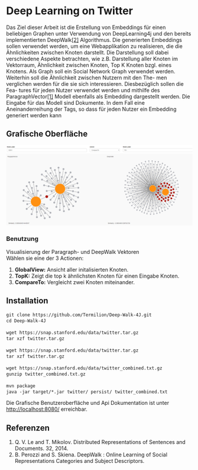 # Deep Learning on Twitter

Das Ziel dieser Arbeit ist die Erstellung von Embeddings für einen beliebigen
Graphen unter Verwendung von DeepLearning4j und den bereits implementierten DeepWalk[\[2\]](#ref2) 
Algorithmus. Die generierten Embeddings sollen verwendet
werden, um eine Webapplikation zu realisieren, die die Ähnlichkeiten zwischen
Knoten darstellt. Die Darstellung soll dabei verschiedene Aspekte betrachten,
wie z.B. Darstellung aller Knoten im Vektorraum, Ähnlichkeit zwischen Knoten,
Top K Knoten bzgl. eines Knotens. Als Graph soll ein Social Network Graph
verwendet werden. Weiterhin soll die Ähnlichkeit zwischen Nutzern mit den The-
men verglichen werden für die sie sich interessieren. Diesbezüglich sollen die Fea-
tures für jeden Nutzer verwendet werden und mithilfe des ParagraphVector[\[1\]](#ref1) 
Modell ebenfalls als Embedding dargestellt werden. Die Eingabe für das Modell
sind Dokumente. In dem Fall eine Aneinanderreihung der Tags, so dass für jeden
Nutzer ein Embedding generiert werden kann

## Grafische Oberfläche

![alt text](https://raw.githubusercontent.com/Termilion/Deep-Walk-4J/master/Gui.PNG)

### Benutzung

Visualisierung der Paragraph- und DeepWalk Vektoren  
Wählen sie eine der 3 Actionen:  

1. **GlobalView:** Ansicht aller initalisierten Knoten.  
2. **TopK:** Zeigt die top k ähnlichsten Knoten für einen Eingabe Knoten.  
3. **CompareTo:** Vergleicht zwei Knoten miteinander.  

## Installation

```
git clone https://github.com/Termilion/Deep-Walk-4J.git
cd Deep-Walk-4J

wget https://snap.stanford.edu/data/twitter.tar.gz
tar xzf twitter.tar.gz

wget https://snap.stanford.edu/data/twitter.tar.gz
tar xzf twitter.tar.gz

wget https://snap.stanford.edu/data/twitter_combined.txt.gz
gunzip twitter_combined.txt.gz

mvn package
java -jar target/*.jar twitter/ persist/ twitter_combined.txt

```

Die Grafische Benutzeroberfläche und Api Dokumentation ist unter [http://localhost:8080/](http://localhost:8080/) erreichbar.

## Referenzen

1. <a name="ref1"></a> Q. V. Le and T. Mikolov. Distributed Representations of Sentences and Documents. 32, 2014.
2. <a name="ref2"></a> B. Perozzi and S. Skiena. DeepWalk : Online Learning of Social Representations
Categories and Subject Descriptors.
